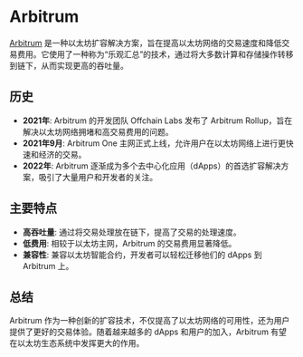 # Arbitrum


[Arbitrum](https://arbitrum.io/) 是一种以太坊扩容解决方案，旨在提高以太坊网络的交易速度和降低交易费用。它使用了一种称为“乐观汇总”的技术，通过将大多数计算和存储操作转移到链下，从而实现更高的吞吐量。

<DocsAD/>

## 历史

- **2021年**: Arbitrum 的开发团队 Offchain Labs 发布了 Arbitrum Rollup，旨在解决以太坊网络拥堵和高交易费用的问题。
- **2021年9月**: Arbitrum One 主网正式上线，允许用户在以太坊网络上进行更快速和经济的交易。
- **2022年**: Arbitrum 逐渐成为多个去中心化应用（dApps）的首选扩容解决方案，吸引了大量用户和开发者的关注。

## 主要特点

- **高吞吐量**: 通过将交易处理放在链下，提高了交易的处理速度。
- **低费用**: 相较于以太坊主网，Arbitrum 的交易费用显著降低。
- **兼容性**: 兼容以太坊智能合约，开发者可以轻松迁移他们的 dApps 到 Arbitrum 上。

## 总结

Arbitrum 作为一种创新的扩容技术，不仅提高了以太坊网络的可用性，还为用户提供了更好的交易体验。随着越来越多的 dApps 和用户的加入，Arbitrum 有望在以太坊生态系统中发挥更大的作用。